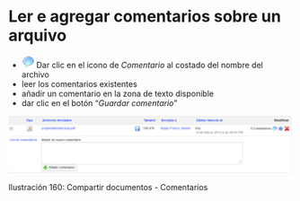# Ler e agregar comentarios sobre un arquivo

* ![](../../.gitbook/assets/graphics275%20%284%29.png) Dar clic en el icono de _Comentario_ al costado del nombre del archivo
* leer los comentarios existentes
* añadir un comentario en la zona de texto disponible
* dar clic en el botón “_Guardar comentario_”

![](../../.gitbook/assets/images211%20%284%29.png)

Ilustración 160: Compartir documentos - Comentarios

